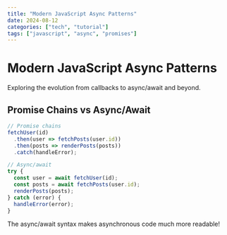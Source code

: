 ```yaml
---
title: "Modern JavaScript Async Patterns"
date: 2024-08-12
categories: ["tech", "tutorial"]
tags: ["javascript", "async", "promises"]
---
```


# Modern JavaScript Async Patterns

Exploring the evolution from callbacks to async/await and beyond.

## Promise Chains vs Async/Await

```javascript
// Promise chains
fetchUser(id)
  .then(user => fetchPosts(user.id))
  .then(posts => renderPosts(posts))
  .catch(handleError);

// Async/await
try {
  const user = await fetchUser(id);
  const posts = await fetchPosts(user.id);
  renderPosts(posts);
} catch (error) {
  handleError(error);
}
```

The async/await syntax makes asynchronous code much more readable!